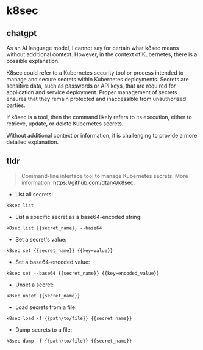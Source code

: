 # k8sec 
## chatgpt 
As an AI language model, I cannot say for certain what k8sec means without additional context. However, in the context of Kubernetes, there is a possible explanation.

K8sec could refer to a Kubernetes security tool or process intended to manage and secure secrets within Kubernetes deployments. Secrets are sensitive data, such as passwords or API keys, that are required for application and service deployment. Proper management of secrets ensures that they remain protected and inaccessible from unauthorized parties.

If k8sec is a tool, then the command likely refers to its execution, either to retrieve, update, or delete Kubernetes secrets.

Without additional context or information, it is challenging to provide a more detailed explanation. 

## tldr 
 
> Command-line interface tool to manage Kubernetes secrets.
> More information: <https://github.com/dtan4/k8sec>.

- List all secrets:

`k8sec list`

- List a specific secret as a base64-encoded string:

`k8sec list {{secret_name}} --base64`

- Set a secret's value:

`k8sec set {{secret_name}} {{key=value}}`

- Set a base64-encoded value:

`k8sec set --base64 {{secret_name}} {{key=encoded_value}}`

- Unset a secret:

`k8sec unset {{secret_name}}`

- Load secrets from a file:

`k8sec load -f {{path/to/file}} {{secret_name}}`

- Dump secrets to a file:

`k8sec dump -f {{path/to/file}} {{secret_name}}`
